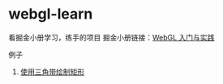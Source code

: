 # webgl-learn

看掘金小册学习，练手的项目
掘金小册链接：[WebGL 入门与实践](https://juejin.im/book/5baaf635f265da0ab915cc9f)

例子

1. [使用三角带绘制矩形](../使用三角带绘制矩形.html)

